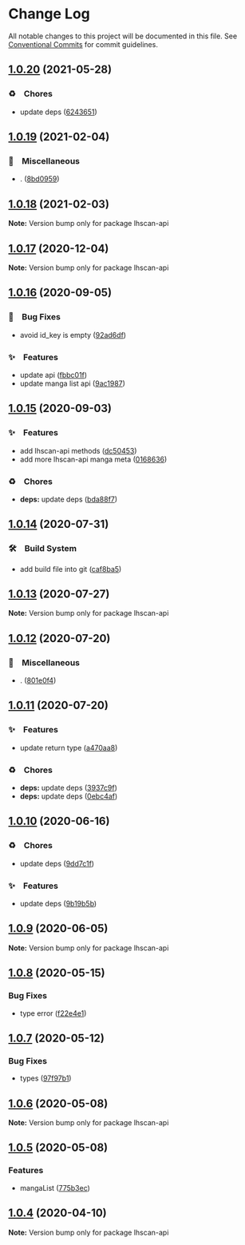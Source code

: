 # Change Log

All notable changes to this project will be documented in this file.
See [Conventional Commits](https://conventionalcommits.org) for commit guidelines.

## [1.0.20](https://github.com/bluelovers/ws-rest/compare/lhscan-api@1.0.19...lhscan-api@1.0.20) (2021-05-28)


### ♻️　Chores

* update deps ([6243651](https://github.com/bluelovers/ws-rest/commit/6243651447df13ddfb9eb5316af30b849771e617))





## [1.0.19](https://github.com/bluelovers/ws-rest/compare/lhscan-api@1.0.18...lhscan-api@1.0.19) (2021-02-04)


### 🔖　Miscellaneous

* . ([8bd0959](https://github.com/bluelovers/ws-rest/commit/8bd0959c91aa2315276e6fd7c805c0c36373f595))





## [1.0.18](https://github.com/bluelovers/ws-rest/compare/lhscan-api@1.0.17...lhscan-api@1.0.18) (2021-02-03)

**Note:** Version bump only for package lhscan-api





## [1.0.17](https://github.com/bluelovers/ws-rest/compare/lhscan-api@1.0.16...lhscan-api@1.0.17) (2020-12-04)

**Note:** Version bump only for package lhscan-api





## [1.0.16](https://github.com/bluelovers/ws-rest/compare/lhscan-api@1.0.15...lhscan-api@1.0.16) (2020-09-05)


### 🐛　Bug Fixes

* avoid id_key is empty ([92ad6df](https://github.com/bluelovers/ws-rest/commit/92ad6dfccd8e4049bbb5f92f3228ecea9115e9f6))


### ✨　Features

* update api ([fbbc01f](https://github.com/bluelovers/ws-rest/commit/fbbc01f87db736e38736390193cab603126cfa95))
* update manga list api ([9ac1987](https://github.com/bluelovers/ws-rest/commit/9ac19870a294c3979865b3fe540a7e239c9550e0))





## [1.0.15](https://github.com/bluelovers/ws-rest/compare/lhscan-api@1.0.14...lhscan-api@1.0.15) (2020-09-03)


### ✨　Features

* add lhscan-api methods ([dc50453](https://github.com/bluelovers/ws-rest/commit/dc50453a8478dc0434e8de559b022d77edf6385e))
* add more lhscan-api manga meta ([0168636](https://github.com/bluelovers/ws-rest/commit/0168636017455cedd5850dac2832447101121acf))


### ♻️　Chores

* **deps:** update deps ([bda88f7](https://github.com/bluelovers/ws-rest/commit/bda88f7b9dd10e80929deb623e3f4941655e7c5b))





## [1.0.14](https://github.com/bluelovers/ws-rest/compare/lhscan-api@1.0.13...lhscan-api@1.0.14) (2020-07-31)


### 🛠　Build System

* add build file into git ([caf8ba5](https://github.com/bluelovers/ws-rest/commit/caf8ba5fc11fb02b76fa845cff137922378d6e46))





## [1.0.13](https://github.com/bluelovers/ws-rest/compare/lhscan-api@1.0.12...lhscan-api@1.0.13) (2020-07-27)

**Note:** Version bump only for package lhscan-api





## [1.0.12](https://github.com/bluelovers/ws-rest/compare/lhscan-api@1.0.11...lhscan-api@1.0.12) (2020-07-20)


### 🔖　Miscellaneous

* . ([801e0f4](https://github.com/bluelovers/ws-rest/commit/801e0f4ff7bd29c81e67934636f57e57d0d01c74))





## [1.0.11](https://github.com/bluelovers/ws-rest/compare/lhscan-api@1.0.10...lhscan-api@1.0.11) (2020-07-20)


### ✨　Features

* update return type ([a470aa8](https://github.com/bluelovers/ws-rest/commit/a470aa8afc8c1a4d8e83f0d73a814a0ef2b4625a))


### ♻️　Chores

* **deps:** update deps ([3937c9f](https://github.com/bluelovers/ws-rest/commit/3937c9f90040c4804c841bcb40fbe90e9654a652))
* **deps:** update deps ([0ebc4af](https://github.com/bluelovers/ws-rest/commit/0ebc4af0fd3c2fa7f74dfdaf32be84d657c4209c))





## [1.0.10](https://github.com/bluelovers/ws-rest/compare/lhscan-api@1.0.9...lhscan-api@1.0.10) (2020-06-16)


### ♻️　Chores

*  update deps ([9dd7c1f](https://github.com/bluelovers/ws-rest/commit/9dd7c1fc5b40ac28a6f928c89dbf36be1add89c6))


### ✨　Features

*  update deps ([9b19b5b](https://github.com/bluelovers/ws-rest/commit/9b19b5bf40d40a9761fc01fe7daa630fcf4df1e8))





## [1.0.9](https://github.com/bluelovers/ws-rest/compare/lhscan-api@1.0.8...lhscan-api@1.0.9) (2020-06-05)

**Note:** Version bump only for package lhscan-api





## [1.0.8](https://github.com/bluelovers/ws-rest/compare/lhscan-api@1.0.7...lhscan-api@1.0.8) (2020-05-15)


### Bug Fixes

* type error ([f22e4e1](https://github.com/bluelovers/ws-rest/commit/f22e4e10b17b27a26188ed3c80e78bdf83425aec))





## [1.0.7](https://github.com/bluelovers/ws-rest/compare/lhscan-api@1.0.6...lhscan-api@1.0.7) (2020-05-12)


### Bug Fixes

* types ([97f97b1](https://github.com/bluelovers/ws-rest/commit/97f97b1ef461c1e46893b1d2df329782e0e9a8da))





## [1.0.6](https://github.com/bluelovers/ws-rest/compare/lhscan-api@1.0.5...lhscan-api@1.0.6) (2020-05-08)

**Note:** Version bump only for package lhscan-api





## [1.0.5](https://github.com/bluelovers/ws-rest/compare/lhscan-api@1.0.4...lhscan-api@1.0.5) (2020-05-08)


### Features

* mangaList ([775b3ec](https://github.com/bluelovers/ws-rest/commit/775b3ecbb505660ec16397d466a970ffc5ed313c))





## [1.0.4](https://github.com/bluelovers/ws-rest/compare/lhscan-api@1.0.3...lhscan-api@1.0.4) (2020-04-10)

**Note:** Version bump only for package lhscan-api

